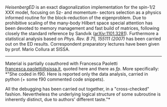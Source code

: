 *HeisenbergED* is an exact diagonalization implementation for the spin-1/2 XXX model, focusing on Sz- and momentum- sectors selection as a physics informed routine for the block-reduction of the eigenproblem. Due to prohibitive scaling of the many-body Hilbert space special attention has been devoted to memory management and fast build of matrices, following closely the standard reference by Sandvik ([arXiv:1101.3281](https://arxiv.org/abs/1101.3281)). Furthermore a statistical analysis based on *Phys. Rev. B 75, 155111 (2007)* has been carried out on the ED results. Correspondent preparatory lectures have been given by prof. Mario Collura at SISSA.

-----------------------

Material is partially coauthored with Francesca Paoletti <francesca.paoletti@sissa.it>, quoted here and there as *fp*. More specifically: *"She coded in f90. Here is reported only the data analysis, carried in python (+ some f90 commented code snippets).

All the debugging has been carried out together, in a "cross-checked" fashion. Nevertheless the underlying logical structure of some subroutine is inherently distinct, due to authors' different taste."* 